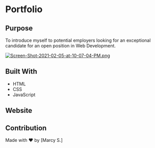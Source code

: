 # Portfolio

## Purpose
To introduce myself to potential employers looking for an exceptional candidate for an open position in Web Development. 

[![Screen-Shot-2021-02-05-at-10-07-04-PM.png](https://i.postimg.cc/pVFVWzH1/Screen-Shot-2021-02-05-at-10-07-04-PM.png)](https://postimg.cc/6TBxz7Td)

## Built With
* HTML
* CSS
* JavaScript

## Website


## Contribution
Made with ❤️ by [Marcy S.]

